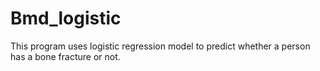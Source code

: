 # Bmd_logistic

This program uses logistic regression model to predict whether a person has a bone fracture or not.
